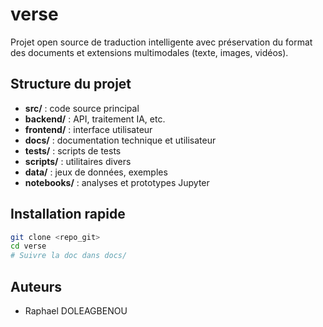 # verse

Projet open source de traduction intelligente avec préservation du format des documents et extensions multimodales (texte, images, vidéos).

## Structure du projet
- **src/** : code source principal
- **backend/** : API, traitement IA, etc.
- **frontend/** : interface utilisateur
- **docs/** : documentation technique et utilisateur
- **tests/** : scripts de tests
- **scripts/** : utilitaires divers
- **data/** : jeux de données, exemples
- **notebooks/** : analyses et prototypes Jupyter

## Installation rapide
```bash
git clone <repo_git>
cd verse
# Suivre la doc dans docs/
```

## Auteurs
- Raphael DOLEAGBENOU
